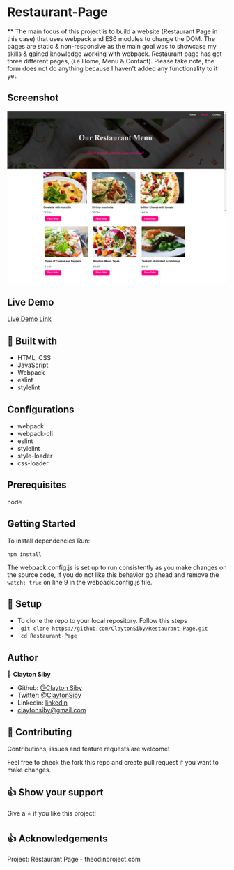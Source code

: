 # Restaurant-Page
** The main focus of this project is to build a website (Restaurant Page in this case) that uses webpack and ES6 modules to change the DOM. The pages are static & non-responsive as the main goal was to showcase my skills & gained knowledge working with webpack. Restaurant page has got three different pages, (i.e Home, Menu & Contact). Please take note, the form does not do anything because I haven't added any functionality to it yet.
## Screenshot

![Screenshot](dist/images/page-screenshot.png)

## Live Demo
[Live Demo Link](https://claytonsiby.github.io/Restaurant-Page/) 

## 🔧 Built with<a name = "with"></a>

* HTML, CSS
* JavaScript
* Webpack
* eslint
* stylelint

## Configurations
- webpack
- webpack-cli
- eslint
- stylelint
- style-loader
- css-loader


## Prerequisites
node

## Getting Started
To install dependencies Run:
```
npm install
```

The webpack.config.js is set up to run consistently as you make changes on the source code, if you do not like this behavior go ahead and remove the `watch: true` on line 9 in the webpack.config.js file.


## 🔨 Setup <a name = "setup"></a>

- To clone the repo to your local repository. Follow this steps
- <code> git clone https://github.com/ClaytonSiby/Restaurant-Page.git</code>
- <code> cd Restaurant-Page</code>


## Author

👤 **Clayton Siby**
- Github: [@Clayton Siby](https://github.com/ClaytonSiby)
- Twitter: [@ClaytonSiby](https://twitter.com/ClaytonSiby)
- Linkedin: [linkedin](https://www.linkedin.com/in/clayton-siby/)
- claytonsiby@gmail.com

## 🤝 Contributing

Contributions, issues and feature requests are welcome!

Feel free to check the fork this repo and create pull request if you want to make changes.

## 👍 Show your support

Give a ⭐️ if you like this project!

## :thumbsup: Acknowledgements
Project: Restaurant Page - theodinproject.com